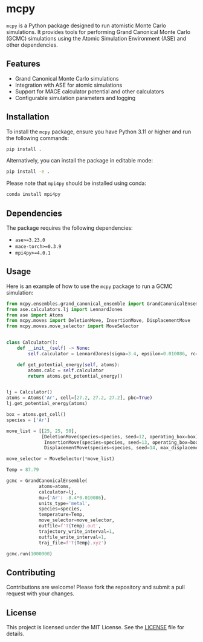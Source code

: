# mcpy

`mcpy` is a Python package designed to run atomistic Monte Carlo simulations. It provides tools for performing Grand Canonical Monte Carlo (GCMC) simulations using the Atomic Simulation Environment (ASE) and other dependencies.

## Features

- Grand Canonical Monte Carlo simulations
- Integration with ASE for atomic simulations
- Support for MACE calculator potential and other calculators
- Configurable simulation parameters and logging

## Installation

To install the `mcpy` package, ensure you have Python 3.11 or higher and run the following commands:

```sh
pip install .
```

Alternatively, you can install the package in editable mode:

```sh
pip install -e .
```

Please note that `mpi4py` should be installed using conda:

```sh
conda install mpi4py
```

## Dependencies

The package requires the following dependencies:

- `ase>=3.23.0`
- `mace-torch>=0.3.9`
- `mpi4py>=4.0.1`

## Usage

Here is an example of how to use the `mcpy` package to run a GCMC simulation:

```python
from mcpy.ensembles.grand_canonical_ensemble import GrandCanonicalEnsemble
from ase.calculators.lj import LennardJones
from ase import Atoms
from mcpy.moves import DeletionMove, InsertionMove, DisplacementMove
from mcpy.moves.move_selector import MoveSelector


class Calculator():
    def __init__(self) -> None:
        self.calculator = LennardJones(sigma=3.4, epsilon=0.010086, rc=10.2, smooth=True)

    def get_potential_energy(self, atoms):
        atoms.calc = self.calculator
        return atoms.get_potential_energy()


lj = Calculator()
atoms = Atoms('Ar', cell=[27.2, 27.2, 27.2], pbc=True)
lj.get_potential_energy(atoms)

box = atoms.get_cell()
species = ['Ar']

move_list = [[25, 25, 50],
             [DeletionMove(species=species, seed=12, operating_box=box),
              InsertionMove(species=species, seed=13, operating_box=box),
              DisplacementMove(species=species, seed=14, max_displacement=1.7)]]

move_selector = MoveSelector(*move_list)

Temp = 87.79

gcmc = GrandCanonicalEnsemble(
            atoms=atoms,
            calculator=lj,
            mu={'Ar': -8.4*0.010086},
            units_type='metal',
            species=species,
            temperature=Temp,
            move_selector=move_selector,
            outfile=f'T{Temp}.out',
            trajectory_write_interval=1,
            outfile_write_interval=1,
            traj_file=f'T{Temp}.xyz')

gcmc.run(1000000)
```

## Contributing

Contributions are welcome! Please fork the repository and submit a pull request with your changes.

## License

This project is licensed under the MIT License. See the [LICENSE](LICENSE) file for details.
